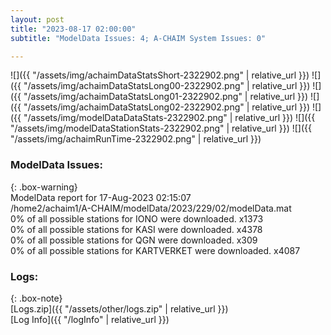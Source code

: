 ```yaml
---
layout: post
title: "2023-08-17 02:00:00"
subtitle: "ModelData Issues: 4; A-CHAIM System Issues: 0"

---
```


![]({{ "/assets/img/achaimDataStatsShort-2322902.png" | relative_url }})
![]({{ "/assets/img/achaimDataStatsLong00-2322902.png" | relative_url }})
![]({{ "/assets/img/achaimDataStatsLong01-2322902.png" | relative_url }})
![]({{ "/assets/img/achaimDataStatsLong02-2322902.png" | relative_url }})
![]({{ "/assets/img/modelDataDataStats-2322902.png" | relative_url }})
![]({{ "/assets/img/modelDataStationStats-2322902.png" | relative_url }})
![]({{ "/assets/img/achaimRunTime-2322902.png" | relative_url }})


### ModelData Issues:  
  
{: .box-warning}  
 ModelData report for 17-Aug-2023 02:15:07   
 /home2/achaim1/A-CHAIM/modelData/2023/229/02/modelData.mat   
 0% of all possible stations for IONO were downloaded. x1373   
 0% of all possible stations for KASI were downloaded. x4378   
 0% of all possible stations for QGN were downloaded. x309   
 0% of all possible stations for KARTVERKET were downloaded. x4087   
  


### Logs:  
  
{: .box-note}  
[Logs.zip]({{ "/assets/other/logs.zip" | relative_url }})  
[Log Info]({{ "/logInfo" | relative_url }})  
